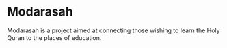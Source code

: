 # Modarasah

Modarasah is a project aimed at connecting those wishing to learn the Holy Quran to the places of education.
